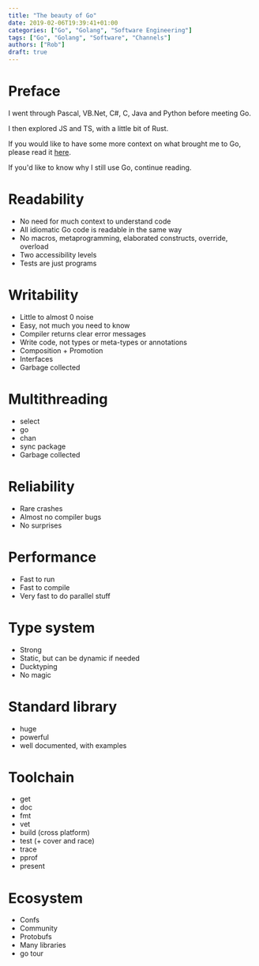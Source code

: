 ```yaml
---
title: "The beauty of Go"
date: 2019-02-06T19:39:41+01:00
categories: ["Go", "Golang", "Software Engineering"]
tags: ["Go", "Golang", "Software", "Channels"]
authors: ["Rob"]
draft: true
---
```


# Preface

I went through Pascal, VB.Net, C#, C, Java and Python before meeting Go.

I then explored JS and TS, with a little bit of Rust.

If you would like to have some more context on what brought me to Go, please read it [here](https://blogtitle.github.io/robs-personal-history-of-programming-languages/). 

If you'd like to know why I still use Go, continue reading.

# Readability
* No need for much context to understand code
* All idiomatic Go code is readable in the same way
* No macros, metaprogramming, elaborated constructs, override, overload
* Two accessibility levels
* Tests are just programs

# Writability
* Little to almost 0 noise
* Easy, not much you need to know
* Compiler returns clear error messages
* Write code, not types or meta-types or annotations
* Composition + Promotion
* Interfaces
* Garbage collected

# Multithreading
* select
* go
* chan
* sync package
* Garbage collected

# Reliability
* Rare crashes
* Almost no compiler bugs
* No surprises

# Performance
* Fast to run
* Fast to compile
* Very fast to do parallel stuff

# Type system
* Strong
* Static, but can be dynamic if needed
* Ducktyping
* No magic

# Standard library
* huge
* powerful
* well documented, with examples

# Toolchain
* get
* doc
* fmt
* vet
* build (cross platform)
* test (+ cover and race)
* trace
* pprof
* present

# Ecosystem
* Confs
* Community
* Protobufs
* Many libraries
* go tour
